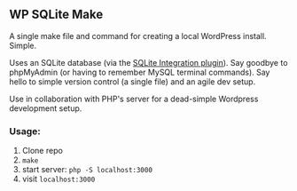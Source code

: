 ## WP SQLite Make

A single make file and command for creating a local WordPress install. Simple. 

Uses an SQLite database (via the [SQLite Integration plugin](https://wordpress.org/plugins/sqlite-integration/)). Say goodbye to phpMyAdmin (or having to remember MySQL terminal commands). Say hello to simple version control (a single file) and an agile dev setup.

Use in collaboration with PHP's server for a dead-simple Wordpress development setup.

### Usage:

1. Clone repo
2. `make`
3. start server: `php -S localhost:3000`
4. visit `localhost:3000`
